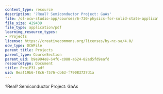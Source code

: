 ```yaml
---
content_type: resource
description: '?Real? Semiconductor Project: GaAs'
file: /ol-ocw-studio-app/courses/6-730-physics-for-solid-state-applications-spring-2003/0eaf19b6f8c6f576cb63f79083727d1a_ProjP31.pdf
file_size: 429439
file_type: application/pdf
learning_resource_types:
- Projects
license: https://creativecommons.org/licenses/by-nc-sa/4.0/
ocw_type: OCWFile
parent_title: Projects
parent_type: CourseSection
parent_uid: b9e994e8-64f6-c088-a624-82ad5fd9eafd
resourcetype: Document
title: ProjP31.pdf
uid: 0eaf19b6-f8c6-f576-cb63-f79083727d1a
---
```

?Real? Semiconductor Project: GaAs